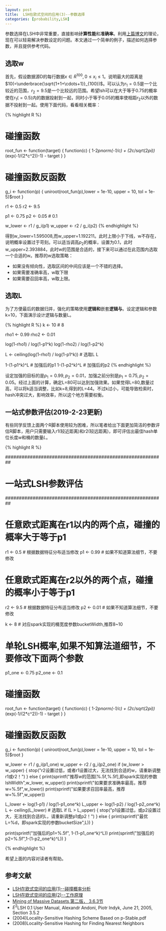 ```yaml
---
layout: post
title:  LSH在欧式空间的应用(3)--参数选择
categories: [probability,LSH]
---
```


参数选择在LSH中非常重要，直接影响**计算性能**和**准确率**。利用[上篇博文][2]的理论，现在可以轻易解决参数设定的问题。本文通过一个简单的例子，描述如何选择参数，并且提供参考代码。

## 选取w

首先，假设数据源D的每行数据$x\in R^{100}, 0 \le x_i \le 1$。说明最大的距离是$10(=\underbrace{\sqrt{1+1+\cdots+1}}_{100})$。可以认为$r_1=0.5$是一个比较近的范围，$r_2=9.5$是一个比较远的范围。希望lsh可以在大于等于0.75的概率使在$r_1(= 0.5)$内的数据投射到一起，同时小于等于0.05的概率使相距$r_2$以外的数据不投射到一起。使用下面代码，看看相关概率：

{% highlight R %}
# 碰撞函数
root_fun <- function(target) {
  function(c) {
    1-2*pnorm(-1/c) + (2*c/sqrt(2*pi))*(exp(-1/(2*c^2))-1) - target
  }
}

# 碰撞函数反函数
g_i <- function(p) {
  uniroot(root_fun(p),lower = 1e-10, upper = 10, tol = 1e-5)$root
}


r1 <- 0.5
r2 <- 9.5

p1 <- 0.75
p2 <- 0.05 # 0.1 

w_lower <- r1 / g_i(p1) 
w_upper <- r2 / g_i(p2)
{% endhighlight %}

得到w_lower=1.595008,而w_upper=1.192211。此时上限小于下线，w不存在，说明概率设置过于苛刻。可以适当调高$p_2$的概率，设置为0.1，此时w_upper=2.393884，此时w的范围是合适的，接下来可以通过在此范围内选取一个合适的w。推荐的w选取策略：

* 如果没有倾向性，选取区间的中间应该是一个不错的选择。
* 如果需要准确率高，w取下限
* 如果需要召回率高，w取上限。

## 选取L

为了方便最后的数据归并，强化的策略使用**逻辑和**嵌套**逻辑与**。设定逻辑和参数k=10，下面演示设计逻辑与数量L。

{% highlight R %}
k <- 10 # 8

rho1 <- 0.99
rho2 <- 0.01

log(1-rho1) / log(1-p1^k) 
log(1-rho2) / log(1-p2^k)

L <- ceiling(log(1-rho1) / log(1-p1^k)) # 选取L
L

1-(1-p1^k)^L # 加强后的p1
1-(1-p2^k)^L # 加强后的p2
{% endhighlight %}

设定加强的目标的是$p_1=0.99,p_2=0.01$，加强之前分别是$p_1=0.75,p_2=0.05$。经过上面的计算，确定L=80可以达到加强效果。如果觉得L=80,数量过高，可以将k适当调整，比如k=8,得到的L=44。不过k过小，可能导致检索时，hash冲突过大，影响效率，所以这个地方需要权衡。



## 一站式参数评估(2019-2-23更新)

有些同学反馈上面两个R脚本使用较为困难，所以笔者给出下面更加简洁的参数评估R脚本，用户只需要输入r1(较近距离)和r2(较远距离)，即可评估出最佳hash单位长度$w$和桶的数量$L$。

{% highlight R %}

##########################################################

# 一站式LSH参数评估
##########################################################

# 任意欧式距离在r1以内的两个点，碰撞的概率大于等于p1
r1 <- 0.5  # 根据数据特征分布适当修改
p1 <- 0.99 # 如果不知道算法细节，不要修改

# 任意欧式距离在r2以外的两个点，碰撞的概率小于等于p1
r2 <- 9.5 # 根据数据特征分布适当修改
p2 <- 0.01 # 如果不知道算法细节，不要修改

k <- 8 # 对应spark实现的桶宽度参数bucketWidth,推荐8~10

# 单轮LSH概率,如果不知算法道细节，不要修改下面两个参数
p1_one <- 0.75
p2_one <-  0.1 

# 碰撞函数
root_fun <- function(target) {
  function(c) {
    1-2*pnorm(-1/c) + (2*c/sqrt(2*pi))*(exp(-1/(2*c^2))-1) - target
  }
}

# 碰撞函数反函数
g_i <- function(p) {
  uniroot(root_fun(p),lower = 1e-10, upper = 10, tol = 1e-5)$root
}


w_lower <- r1 / g_i(p1_one) 
w_upper <- r2 / g_i(p2_one)
if (w_lower > w_upper) {
  stop("r2设置过低，或者r1设置过大，无法找到合适的w，请重新调整r1或r2！")
} else {
  print(sprintf("推荐w的范围[%.5f,%.5f],即spark实现的参数lshWidth",w_lower, w_upper))
  print(sprintf("如果要求准确率最高，推荐w=%.5f",w_lower))
  print(sprintf("如果要求召回率最高，推荐w=%.5f",w_upper))

  L_lower <- log(1-p1) / log(1-p1_one^k) 
  L_upper <- log(1-p2) / log(1-p2_one^k)
  L <- ceiling(L_lower) # 选取L
  if (L > L_upper) {
    stop("p1设置过低，或p2设置过大，无法找到合适的L，请重新调整p1或p2！")
  } else {
    print(sprintf("最优L=%d，即spark实现的参数bucketSize",L))
  }

  print(sprintf("加强后的p1=%.5f", 1-(1-p1_one^k)^L))
  print(sprintf("加强后的p2=%.5f",1-(1-p2_one^k)^L))
}

{% endhighlight %}

希望上面的内容对读者有帮助。



## 参考文献

* [LSH在欧式空间的应用(1)--碰撞概率分析][1]
* [LSH在欧式空间的应用(2)--工作原理][2]
* [Mining of Massive Datasets,第二版， 3.6.3节](http://www.mmds.org/)
* $E^2$LSH 0.1 User Manual, Alexandr Andoni, Piotr Indyk, June 21, 2005, Section 3.5.2
* (2004)Locality-Sensitive Hashing Scheme Based on p-Stable.pdf
* (2008)Locality-Sensitive Hashing for Finding Nearest Neighbors

[1]: /probability/lsh/2016/09/15/lsh_eulidian_1.html
[2]: /probability/lsh/2016/09/22/lsh_eulidian_2.html